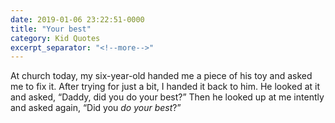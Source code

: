 ```yaml
---
date: 2019-01-06 23:22:51-0000
title: "Your best"
category: Kid Quotes
excerpt_separator: "<!--more-->"
---
```


At church today, my six-year-old handed me a piece of his toy and asked me to fix it. After trying for just a bit, I handed it back to him. He looked at it and asked, “Daddy, did you do your best?” Then he looked up at me intently and asked again, “Did you *do your best*?”
<!--more-->
